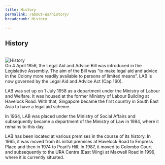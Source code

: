 ```yaml
---
title: History
permalink: /about-us/history/
breadcrumb: History

---
```


## History

<div class="image">
    <br><img src="/images/1399988168555.jpg" title="History" alt="History">
</div>
On 4 April 1956, the Legal Aid and Advice Bill was introduced in the Legislative Assembly. The aim of the Bill was “to make legal aid and advice in the Colony more readily available to persons of limited means”. LAB is now governed by the Legal Aid and Advice Act (Cap 160). <br>

LAB was set up on 1 July 1958 as a department under the Ministry of Labour and Welfare. It was housed at the former Ministry of Labour Building at Havelock Road. With that, Singapore became the first country in South East Asia to have a legal aid scheme.<br>

In 1964, LAB was placed under the Ministry of Social Affairs and subsequently became a department of the Ministry of Law in 1984, where it remains to this day.<br>

LAB has been located at various premises in the course of its history. In 1965, it was moved from its initial premises at Havelock Road to Empress Place and then in 1974 to Pearl’s Hill. In 1987, it moved to Colombo Court and subsequently to the URA Centre (East Wing) at Maxwell Road in 1999, where it is currently situated.<br>